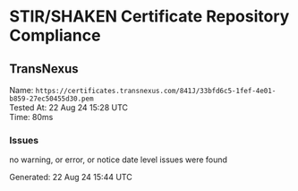 # STIR/SHAKEN Certificate Repository Compliance

## TransNexus

Name: `https://certificates.transnexus.com/841J/33bfd6c5-1fef-4e01-b859-27ec50455d30.pem`\
Tested At: 22 Aug 24 15:28 UTC\
Time: 80ms

### Issues

no warning, or error, or notice date level issues were found

Generated: 22 Aug 24 15:44 UTC